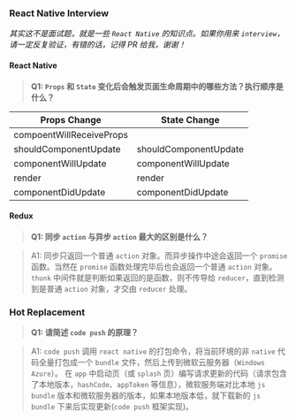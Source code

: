 ### React Native Interview

_其实这不是面试题，就是一些 `React Native` 的知识点。如果你用来 `interview`，请一定反复验证，有错的话，记得 PR 给我，谢谢！_

#### React Native
>**Q1: `Props` 和 `State` 变化后会触发页面生命周期中的哪些方法？执行顺序是什么？**

Props Change | State Change
-----|-----
compoentWillReceiveProps | 
shouldComponentUpdate | shouldComponentUpdate
componentWillUpdate | componentWillUpdate
render | render
componentDidUpdate | componentDidUpdate

#### Redux
>**Q1: 同步 `action` 与异步 `action` 最大的区别是什么？**

>A1: 同步只返回一个普通 `action` 对象。而异步操作中途会返回一个 `promise` 函数。当然在 `promise` 函数处理完毕后也会返回一个普通 `action` 对象。`thunk` 中间件就是判断如果返回的是函数，则不传导给 `reducer`，直到检测到是普通 `action` 对象，才交由 `reducer` 处理。

### Hot Replacement
>**Q1: 请简述 `code push` 的原理？**

>A1: `code push` 调用 `react native` 的打包命令，将当前环境的非 `native` 代码全量打包成一个 `bundle` 文件，然后上传到微软云服务器（`Windows Azure`）。
 在 `app` 中启动页（或 `splash` 页）编写请求更新的代码（请求包含了本地版本，`hashCode`、`appToken` 等信息），微软服务端对比本地 `js bundle` 版本和微软服务器的版本，如果本地版本低，就下载新的 `js bundle` 下来后实现更新(`code push` 框架实现)。
